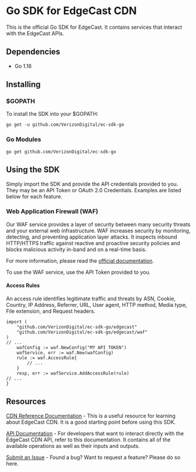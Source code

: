 # Go SDK for EdgeCast CDN
This is the official Go SDK for EdgeCast. It contains services that interact with the EdgeCast APIs.

## Dependencies
- Go 1.16

## Installing
### $GOPATH
To install the SDK into your $GOPATH:
```
go get -u github.com/VerizonDigital/ec-sdk-go
```

### Go Modules
```
go get github.com/VerizonDigital/ec-sdk-go
```

## Using the SDK
Simply import the SDK and provide the API credentials provided to you. They may be an API Token or OAuth 2.0 Credentials. Examples are listed below for each feature.

### Web Application Firewall (WAF)
Our WAF service provides a layer of security between many security threats and your external web infrastructure. WAF increases security by monitoring, detecting, and preventing application layer attacks. It inspects inbound HTTP/HTTPS traffic against reactive and proactive security policies and blocks malicious activity in-band and on a real-time basis.

For more information, please read the [official documentation](https://docs.vdms.com/cdn/index.html#Web-Security/Web-Security.htm%3FTocPath%3DSecurity%7CWeb%2520Application%2520Firewall%2520(WAF)%7C_____0).

To use the WAF service, use the API Token provided to you.

#### Access Rules
An access rule identifies legitimate traffic and threats by ASN, Cookie, Country, IP Address, Referrer, URL, User agent, HTTP method, Media type, File extension, and Request headers.
```
import (
	"github.com/VerizonDigital/ec-sdk-go/edgecast"
	"github.com/VerizonDigital/ec-sdk-go/edgecast/waf"
)
// ...
	wafConfig := waf.NewConfig("MY API TOKEN")
	wafService, err := waf.New(wafConfig)
	rule := waf.AccessRule{
		// ... 
	}
	resp, err := wafService.AddAccessRule(rule)
// ...
}
```

## Resources
[CDN Reference Documentation](https://docs.vdms.com/cdn/index.html) - This is a useful resource for learning about EdgeCast CDN. It is a good starting point before using this SDK.

[API Documentation](https://docs.vdms.com/cdn/index.html#REST-API.htm%3FTocPath%3D_____8) - For developers that want to interact directly with the EdgeCast CDN API, refer to this documentation. It contains all of the available operations as well as their inputs and outputs.

[Submit an Issue](https://github.com/VerizonDigital/ec-sdk-go/issues) - Found a bug? Want to request a feature? Please do so here.
